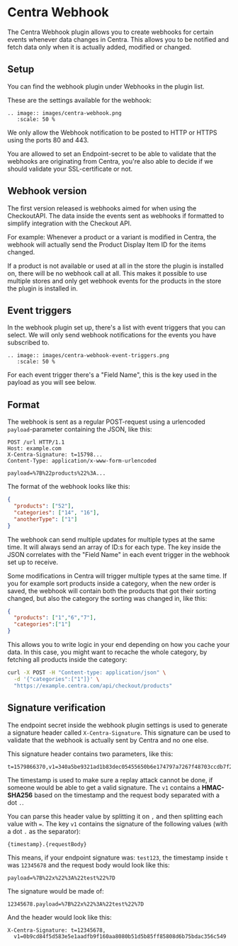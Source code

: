 # Centra Webhook

The Centra Webhook plugin allows you to create webhooks for certain events whenever data changes in Centra. This allows you to be notified and fetch data only when it is actually added, modified or changed.

## Setup

You can find the webhook plugin under Webhooks in the plugin list.

These are the settings available for the webhook:

```eval_rst
.. image:: images/centra-webhook.png
   :scale: 50 %
```

We only allow the Webhook notification to be posted to HTTP or HTTPS using the ports 80 and 443.

You are allowed to set an Endpoint-secret to be able to validate that the webhooks are originating from Centra, you're also able to decide if we should validate your SSL-certificate or not.

## Webhook version

The first version released is webhooks aimed for when using the CheckoutAPI. The data inside the events sent as webhooks if formatted to simplify integration with the Checkout API.

For example: Whenever a product or a variant is modified in Centra, the webhook will actually send the Product Display Item ID for the items changed. 

If a product is not available or used at all in the store the plugin is installed on, there will be no webhook call at all. This makes it possible to use multiple stores and only get webhook events for the products in the store the plugin is installed in.

## Event triggers

In the webhook plugin set up, there's a list with event triggers that you can select. We will only send webhook notifications for the events you have subscribed to.

```eval_rst
.. image:: images/centra-webhook-event-triggers.png
   :scale: 50 %
```

For each event trigger there's a "Field Name", this is the key used in the payload as you will see below.

## Format

The webhook is sent as a regular POST-request using a urlencoded `payload`-parameter containing the JSON, like this:

```
POST /url HTTP/1.1
Host: example.com
X-Centra-Signature: t=15798...
Content-Type: application/x-www-form-urlencoded

payload=%7B%22products%22%3A...
```

The format of the webhook looks like this:

```json
{
  "products": ["52"],
  "categories": ["14", "16"],
  "anotherType": ["1"]
}
```

The webhook can send multiple updates for multiple types at the same time. It will always send an array of ID:s for each type. The key inside the JSON correlates with the "Field Name" in each event trigger in the webhook set up to receive.

Some modifications in Centra will trigger multiple types at the same time. If you for example sort products inside a category, when the new order is saved, the webhook will contain both the products that got their sorting changed, but also the category the sorting was changed in, like this:

```json
{
  "products": ["1","6","7"],
  "categories":["1"]
}
```

This allows you to write logic in your end depending on how you cache your data. In this case, you might want to recache the whole category, by fetching all products inside the category:

```sh
curl -X POST -H "Content-type: application/json" \
  -d '{"categories":["1"]}' \
  "https://example.centra.com/api/checkout/products"
```

## Signature verification

The endpoint secret inside the webhook plugin settings is used to generate a signature header called `X-Centra-Signature`. This signature can be used to validate that the webhook is actually sent by Centra and no one else.

This signature header contains two parameters, like this:

```
t=1579866370,v1=340a5be9321ad1b83dec05455650b6e174797a7267f48703ccdb7f251a8ba6c9
```

The timestamp is used to make sure a replay attack cannot be done, if someone would be able to get a valid signature. The `v1` contains a **HMAC-SHA256** based on the timestamp and the request body separated with a dot `.`.

You can parse this header value by splitting it on `,` and then splitting each value with `=`. The key `v1` contains the signature of the following values (with a dot `.` as the separator):

```
{timestamp}.{requestBody}
```

This means, if your endpoint signature was: `test123`, the timestamp inside `t` was `12345678` and the request body would look like this:

```
payload=%7B%22x%22%3A%22test%22%7D
```

The signature would be made of:

```
12345678.payload=%7B%22x%22%3A%22test%22%7D
```

And the header would look like this:

```
X-Centra-Signature: t=12345678,
  v1=0b9cd84f5d583e5e1aadfb9f160aa8080b51d5b85ff85808d6b75bdac356c549
```